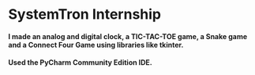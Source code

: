 # SystemTron Internship

#### I made an analog and digital clock, a TIC-TAC-TOE game, a Snake game and a Connect Four Game using libraries like tkinter. 
#### Used the PyCharm Community Edition IDE.
